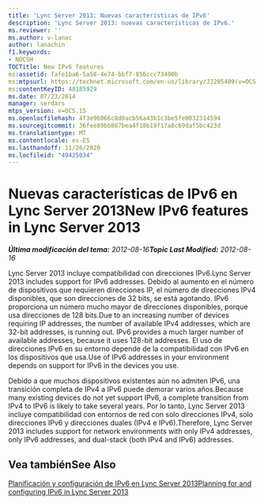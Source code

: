```yaml
---
title: 'Lync Server 2013: Nuevas características de IPv6'
description: 'Lync Server 2013: nuevas características de IPv6.'
ms.reviewer: ''
ms.author: v-lanac
author: lanachin
f1.keywords:
- NOCSH
TOCTitle: New IPv6 features
ms:assetid: fafe1ba6-5a58-4e74-bbf7-856ccc73490b
ms:mtpsurl: https://technet.microsoft.com/en-us/library/JJ205409(v=OCS.15)
ms:contentKeyID: 48185929
ms.date: 07/23/2014
manager: serdars
mtps_version: v=OCS.15
ms.openlocfilehash: 4f3e96066c8d0acb56a43b1c3be5fe0032314594
ms.sourcegitcommit: 36fee89bb887bea4f18b19f17a8c69daf5bc423d
ms.translationtype: MT
ms.contentlocale: es-ES
ms.lasthandoff: 11/26/2020
ms.locfileid: "49425034"
---
```

# <a name="new-ipv6-features-in-lync-server-2013"></a><span data-ttu-id="d273e-103">Nuevas características de IPv6 en Lync Server 2013</span><span class="sxs-lookup"><span data-stu-id="d273e-103">New IPv6 features in Lync Server 2013</span></span>

<div data-xmlns="http://www.w3.org/1999/xhtml">

<div class="topic" data-xmlns="http://www.w3.org/1999/xhtml" data-msxsl="urn:schemas-microsoft-com:xslt" data-cs="https://msdn.microsoft.com/">

<div data-asp="https://msdn2.microsoft.com/asp">



</div>

<div id="mainSection">

<div id="mainBody"><span data-ttu-id="d273e-104">

<span> </span></span><span class="sxs-lookup"><span data-stu-id="d273e-104">

<span> </span></span></span>

<span data-ttu-id="d273e-105">_**Última modificación del tema:** 2012-08-16_</span><span class="sxs-lookup"><span data-stu-id="d273e-105">_**Topic Last Modified:** 2012-08-16_</span></span>

<span data-ttu-id="d273e-106">Lync Server 2013 incluye compatibilidad con direcciones IPv6.</span><span class="sxs-lookup"><span data-stu-id="d273e-106">Lync Server 2013 includes support for IPv6 addresses.</span></span> <span data-ttu-id="d273e-107">Debido al aumento en el número de dispositivos que requieren direcciones IP, el número de direcciones IPv4 disponibles, que son direcciones de 32 bits, se está agotando. IPv6 proporciona un número mucho mayor de direcciones disponibles, porque usa direcciones de 128 bits.</span><span class="sxs-lookup"><span data-stu-id="d273e-107">Due to an increasing number of devices requiring IP addresses, the number of available IPv4 addresses, which are 32-bit addresses, is running out. IPv6 provides a much larger number of available addresses, because it uses 128-bit addresses.</span></span> <span data-ttu-id="d273e-108">El uso de direcciones IPv6 en su entorno depende de la compatibilidad con IPv6 en los dispositivos que usa.</span><span class="sxs-lookup"><span data-stu-id="d273e-108">Use of IPv6 addresses in your environment depends on support for IPv6 in the devices you use.</span></span>

<span data-ttu-id="d273e-109">Debido a que muchos dispositivos existentes aún no admiten IPv6, una transición completa de IPv4 a IPv6 puede demorar varios años.</span><span class="sxs-lookup"><span data-stu-id="d273e-109">Because many existing devices do not yet support IPv6, a complete transition from IPv4 to IPv6 is likely to take several years.</span></span> <span data-ttu-id="d273e-110">Por lo tanto, Lync Server 2013 incluye compatibilidad con entornos de red con solo direcciones IPv4, solo direcciones IPv6 y direcciones duales (IPv4 e IPv6).</span><span class="sxs-lookup"><span data-stu-id="d273e-110">Therefore, Lync Server 2013 includes support for network environments with only IPv4 addresses, only IPv6 addresses, and dual-stack (both IPv4 and IPv6) addresses.</span></span>

<div>

## <a name="see-also"></a><span data-ttu-id="d273e-111">Vea también</span><span class="sxs-lookup"><span data-stu-id="d273e-111">See Also</span></span>


[<span data-ttu-id="d273e-112">Planificación y configuración de IPv6 en Lync Server 2013</span><span class="sxs-lookup"><span data-stu-id="d273e-112">Planning for and configuring IPv6 in Lync Server 2013</span></span>](lync-server-2013-planning-for-and-configuring-ipv6.md)  
  

<span data-ttu-id="d273e-113"></div>

</div>

<span> </span>

</div>

</div>

</span><span class="sxs-lookup"><span data-stu-id="d273e-113"></div>

</div>

<span> </span>

</div>

</div>

</span></span></div>

